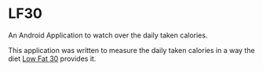 # LF30
An Android Application to watch over the daily taken calories.

This application was written to measure the daily taken calories in a way the diet [Low Fat 30](https://www.lowfett.de/) provides it.
